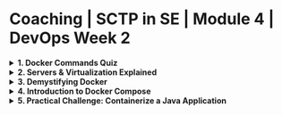 # Coaching | SCTP in SE | Module 4 | DevOps Week 2

<details>
<summary><b>1. Docker Commands Quiz</b></summary>

Test your Docker command knowledge with the following quiz.

### Q1: Which command is used to build a Docker image?
- **A:** `docker build`
- **B:** `docker ps`
- **C:** `docker ls`
- **D:** `docker image ls`

### Q2: What could cause a `docker build` command to fail?
- **A:** Incorrect directory
- **B:** Docker not installed
- **C:** Missing Dockerfile in the directory
- **D:** Docker Compose not installed

### Q3: Which command runs an image as a container?
- **A:** `docker build`
- **B:** `docker run`
- **C:** `docker ps`
- **D:** `docker launch`

### Q4: How can you list containers that are currently running?
- **A:** `docker build`
- **B:** `docker ps`
- **C:** `docker ls`
- **D:** `docker launch`

### Q5: Docker is exclusively used for production environments and is not suitable for development.
- **A:** True
- **B:** False

</details>

<details>
<summary><b>2. Servers & Virtualization Explained</b></summary>

### Servers
![Servers](./assets/servers.png)
In the early days of computing, applications were hosted on bare-metal servers. These servers are the physical hardware that underpins much of our digital world. A bare-metal server typically runs a single operating system and is dedicated to a single tenant or application. This approach ensured maximum performance for the application but was not without its drawbacks. Each server needed to be individually maintained and managed, leading to increased operational complexity and costs. Additionally, this one-to-one relationship between servers and applications meant that resources could be underutilized, as a server might not always be operating at full capacity.

### Virtualization
![Virtualization](./assets/server_virtualization-traditional_virtual_architecture_mobile.jpg)

Virtualization technology was a game-changer for IT infrastructure. By introducing a layer called a hypervisor above the physical hardware, it became possible to divide a single physical server into multiple isolated virtual machines (VMs). Each VM acts like a separate server, capable of running its own operating system and applications. This innovation dramatically increased the efficiency of resource utilization.

The benefits of virtualization include:

1. Resource Optimization: By consolidating multiple VMs on a single server, organizations can significantly reduce their hardware requirements.
2. Cost Reduction: Fewer physical servers mean lower hardware and energy costs.
Improved Flexibility and Scalability: Virtual machines can be quickly provisioned, copied, and moved, allowing for agile development and testing environments.
Enhanced Disaster Recovery: Virtualization simplifies backup and disaster recovery processes, as virtual machines can be easily replicated and restored.

### Virtualization vs Containers
![Virtualization vs Container](./assets/vm-vs-container.png)
While virtualization was a significant advancement, the technology's evolution didn't stop there. Containers emerged as a lighter, more efficient alternative to VMs, especially suited for microservices and cloud-native applications. Unlike VMs, which virtualize the entire operating system, containers virtualize at the application level, sharing the host OS kernel. This means containers are more lightweight and start much faster than VMs.

Key distinctions include:

1. **Isolation Level:** Containers provide process-level isolation, while VMs offer full isolation of virtualized hardware for each instance.
2. **Performance:** Containers have less overhead, leading to better performance and more efficient resource use compared to VMs.
3. **Portability:** Containers include all necessary application code and dependencies, making them highly portable across different computing environments.
4. **Use Cases:** VMs are still preferred for applications requiring full isolation, extensive resources, or specific OS environments. Containers are ideal for microservices, dev/test scenarios, and applications where density and efficiency are critical.

</details>

<details>
<summary><b>3. Demystifying Docker</b></summary>

### Dockerfile
Think of a Dockerfile as the blueprint for your application's container. It contains a set of instructions that Docker uses to build the container's environment. Each instruction in a Dockerfile adds a layer to the image, with each layer representing a part of the application. For example, one layer might contain your application code, another the libraries it depends on, and another the runtime environment it needs to run.

The Dockerfile starts with specifying a base image using the `FROM` instruction. This base image is the foundation of your container and can be an operating system like Ubuntu or a pre-made image like `Node.js` or Python. From there, you can use instructions like `COPY` to add files from your local file system to the image, `RUN` to execute commands to install software, and `CMD` or `ENTRYPOINT` to specify what command runs when the container starts.

### Docker Image
A Docker image is an immutable artifact that contains everything needed to run your application. This includes the application code, runtime, libraries, environment variables, and configuration files. Images are built from the instructions in a Dockerfile and then stored in a Docker registry.

Because images are immutable, if you need to make changes to your application, you create a new image. This ensures consistency and reliability, as each image is a snapshot of the application at a specific point in time. Images can be shared and reused, making it easy to deploy your application across different environments.

### Docker Container
A Docker container is a running instance of a Docker image. When you start a container, Docker takes the image and creates a writable layer on top of the immutable layers of the image. This writable layer allows the application to write to the filesystem, maintaining the changes as long as the container is running.

Containers are isolated from each other and the host system, with their own filesystem, networking, and isolated process space. This isolation ensures that applications do not interfere with each other and can run simultaneously on the same host machine. Containers are lightweight and start quickly, making them ideal for environments where scalability and efficiency are critical.

### Image Registry
![Image Registry](./assets/image-registry.png)
An image registry is a centralized place where Docker images can be stored, shared, and managed. The most well-known registry is Docker Hub, which hosts a vast number of public images that anyone can use. In addition to Docker Hub, there are private registries like Amazon Elastic Container Registry (ECR) and Azure Container Registry (ACR), which organizations use to store and manage proprietary images securely.

Registries play a crucial role in the Docker ecosystem, facilitating the distribution and version control of images. They allow developers to push images to the registry and pull them down to any environment for deployment, making it easy to share images across teams and deploy applications consistently.
</details>

<details>
<summary><b>4. Introduction to Docker Compose</b></summary>

> Docker Compose is used in development and testing environment only. Not production.

![Docker Compose](./assets/basic-taxonomy.png)

Learn how Docker Compose orchestrates multi-container applications, simplifying deployment and scaling with YAML configuration files. Explore an example `docker-compose.yml` file [here](https://github.com/edisonzsq/sample-docker-compose/blob/main/docker-compose.yml).

</details>

<details>
<summary><b>5. Practical Challenge: Containerize a Java Application</b></summary>

Containerize your Module 3 Java application for a hands-on Docker Compose experience.

### Challenge Repository
Explore and utilize this [Spring Boot demo](https://github.com/edisonzsq/spring-boot-demo) repository.

### Commands to Begin

```
git clone https://github.com/edisonzsq/spring-boot-demo
cd spring-boot-demo
git checkout docker_compose_with_postgres
docker compose up
```

Refer to the `README.md` for API endpoint testing instructions.

</details>
